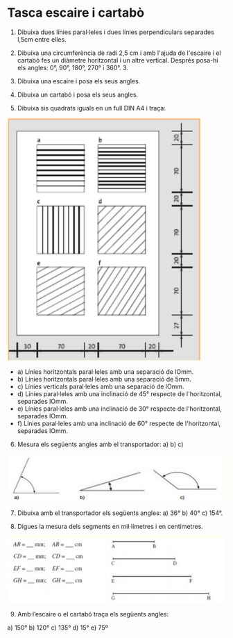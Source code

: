
# Tasca escaire i cartabò

1.	Dibuixa dues línies paral·leles i dues línies perpendiculars separades l,5cm entre elles.
2.	Dibuixa una circumferència de radi 2,5 cm i amb l'ajuda de l'escaire i el cartabó fes un diàmetre horitzontal i un altre vertical. Després posa-hi els angles: 0°, 90°, 180°, 270° i 360°. 3.

3.	Dibuixa una escaire i posa els seus angles.
4.	Dibuixa un cartabó i posa els seus angles.

5.	Dibuixa sis quadrats iguals en un full DIN A4 i traça:

![](img/2019-10-10-08-30-41.png)

- a)	Línies horitzontals paral·leles amb una separació de lOmm.
- b)	Línies horitzontals paral·leles amb una separació de 5mm.
- c)	Línies verticals paral·leles amb una separació de lOmm.
- d)	Línies	paral·leles	amb	una inclinació	de	45°	respecte de l'horitzontal, separades lOmm.
- e)	Línies	paral·leles	amb	una inclinació	de	30°	respecte de l'horitzontal, separades lOmm.
- f)	Línies	paral·leles	amb	una inclinació	de	60°	respecte de l'horitzontal, separades lOmm.

6. Mesura els següents angles amb el transportador: a) b) c)

![](img/2019-10-10-08-28-23.png)

7. Dibuixa amb el transportador els següents angles: a) 36° b) 40° c) 154°.

8. Digues la mesura dels segments en mil·límetres i en centímetres.

![](img/2019-10-10-08-27-06.png)

9. Amb l’escaire o el cartabó traça els següents angles: 

a) 150°
b) 120°
c) 135°
d) 15°
e) 75º